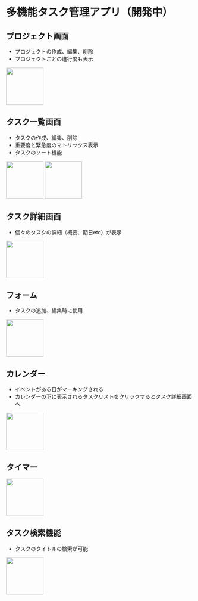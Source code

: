 # 多機能タスク管理アプリ（開発中）
## プロジェクト画面
* プロジェクトの作成、編集、削除
* プロジェクトごとの進行度も表示
<img src="https://user-images.githubusercontent.com/85789574/141729346-7ee39b41-aad4-4203-aec9-6e06e34b1d04.png" width="100px">

## タスク一覧画面
* タスクの作成、編集、削除
* 重要度と緊急度のマトリックス表示
* タスクのソート機能
<p>
<img src="https://user-images.githubusercontent.com/85789574/141729353-9ea23628-c02a-4d02-8ece-13d9657c3100.png" width="100px">
<img src="https://user-images.githubusercontent.com/85789574/141729357-b19e1dae-541d-45cc-885a-ed900abeaa46.png" width="100px">
</p>

## タスク詳細画面
* 個々のタスクの詳細（概要、期日etc）が表示
<img src="https://user-images.githubusercontent.com/85789574/141729359-3d24f979-7be8-4408-8db9-6a0953ec5031.png" width="100px">

## フォーム
* タスクの追加、編集時に使用
<img src="https://user-images.githubusercontent.com/85789574/141729362-775b3def-b578-42b7-aeb4-d4f64c85ffdd.png" width="100px">

## カレンダー
* イベントがある日がマーキングされる
* カレンダーの下に表示されるタスクリストをクリックするとタスク詳細画面へ
<img src="https://user-images.githubusercontent.com/85789574/141729363-86cde00a-59a4-4df1-a7d9-e1fb1a7f4a9f.png" width="100px">

## タイマー
<img src="https://user-images.githubusercontent.com/85789574/141729364-6a511b30-21ba-4d69-8a70-42cae54734b2.png" width="100px">

## タスク検索機能
* タスクのタイトルの検索が可能
<img src="https://user-images.githubusercontent.com/85789574/141729367-9de4ad6e-c688-4232-9fcc-dbdd0a4503e1.png" width="100px">

